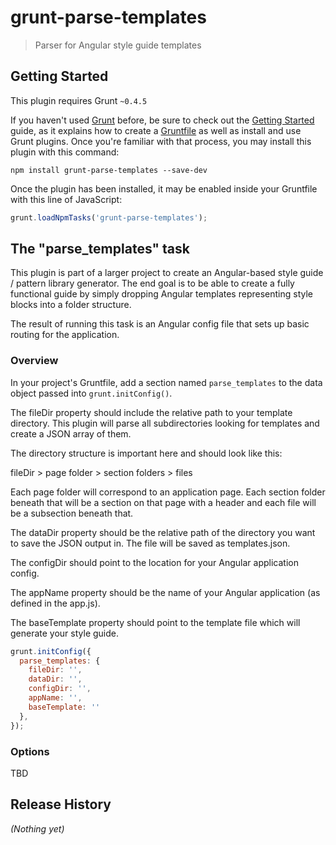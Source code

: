 # grunt-parse-templates

> Parser for Angular style guide templates

## Getting Started
This plugin requires Grunt `~0.4.5`

If you haven't used [Grunt](http://gruntjs.com/) before, be sure to check out the [Getting Started](http://gruntjs.com/getting-started) guide, as it explains how to create a [Gruntfile](http://gruntjs.com/sample-gruntfile) as well as install and use Grunt plugins. Once you're familiar with that process, you may install this plugin with this command:

```shell
npm install grunt-parse-templates --save-dev
```

Once the plugin has been installed, it may be enabled inside your Gruntfile with this line of JavaScript:

```js
grunt.loadNpmTasks('grunt-parse-templates');
```

## The "parse_templates" task

This plugin is part of a larger project to create an Angular-based style guide / pattern library generator.
The end goal is to be able to create a fully functional guide by simply dropping Angular templates representing style blocks
into a folder structure.

The result of running this task is an Angular config file that sets up basic routing for the application.

### Overview
In your project's Gruntfile, add a section named `parse_templates` to the data object passed into `grunt.initConfig()`.

The fileDir property should include the relative path to your template directory. This plugin will parse all subdirectories looking for templates
and create a JSON array of them.

The directory structure is important here and should look like this:

fileDir > page folder > section folders > files

Each page folder will correspond to an application page. Each section folder beneath that will be a section on that page with a header and each file will be a subsection beneath that.

The dataDir property should be the relative path of the directory you want to save the JSON output in. The file will be saved as templates.json.

The configDir should point to the location for your Angular application config.

The appName property should be the name of your Angular application (as defined in the app.js).

The baseTemplate property should point to the template file which will generate your style guide.

```js
grunt.initConfig({
  parse_templates: {
    fileDir: '',
    dataDir: '',
    configDir: '',
    appName: '',
    baseTemplate: ''
  },
});
```

### Options

TBD

## Release History
_(Nothing yet)_
